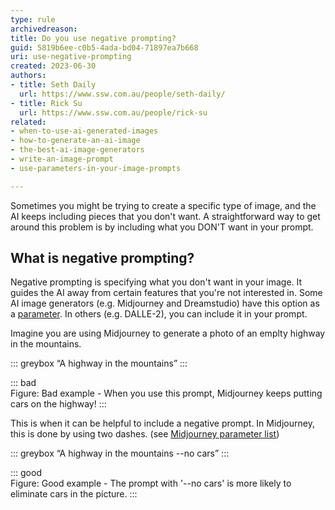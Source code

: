 ```yaml
---
type: rule
archivedreason:
title: Do you use negative prompting?
guid: 5819b6ee-c0b5-4ada-bd04-71897ea7b668
uri: use-negative-prompting
created: 2023-06-30
authors: 
- title: Seth Daily
  url: https://www.ssw.com.au/people/seth-daily/
- title: Rick Su
  url: https://www.ssw.com.au/people/rick-su
related:
- when-to-use-ai-generated-images
- how-to-generate-an-ai-image
- the-best-ai-image-generators
- write-an-image-prompt
- use-parameters-in-your-image-prompts

---
```


Sometimes you might be trying to create a specific type of image, and the AI keeps including pieces that you don't want. A straightforward way to get around this problem is by including what you DON'T want in your prompt.

<!--endintro-->

## What is negative prompting?

Negative prompting is specifying what you don't want in your image. It guides the AI away from certain features that you're not interested in. Some AI image generators (e.g. Midjourney and Dreamstudio) have this option as a [parameter](/use-parameters-in-your-image-prompts/). In others (e.g. DALLE-2), you can include it in your prompt.

Imagine you are using Midjourney to generate a photo of an emplty highway in the mountains.

::: greybox
“A highway in the mountains”
:::

::: bad  
Figure: Bad example - When you use this prompt, Midjourney keeps putting cars on the highway!
:::

This is when it can be helpful to include a negative prompt. In Midjourney, this is done by using two dashes. (see [Midjourney parameter list](https://docs.midjourney.com/docs/parameter-list))

::: greybox
“A highway in the mountains --no cars”
:::

::: good  
Figure: Good example - The prompt with '--no cars' is more likely to eliminate cars in the picture.
:::
